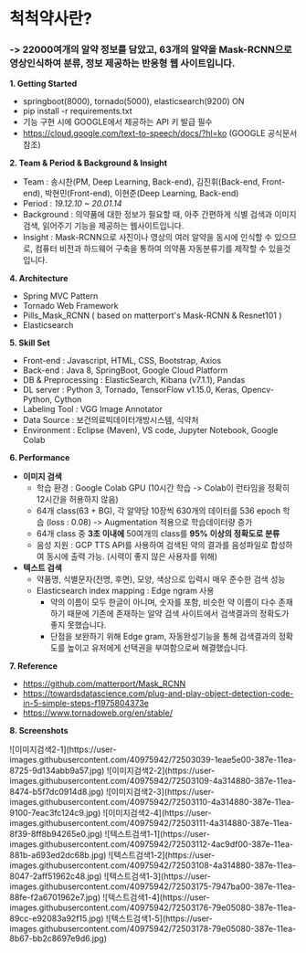 # 척척약사란?
### -> 22000여개의 알약 정보를 담았고, 63개의 알약을 Mask-RCNN으로 영상인식하여 분류, 정보 제공하는 반응형 웹 사이트입니다.

**1. Getting Started** <br>
  - springboot(8000), tornado(5000), elasticsearch(9200) ON <br>
  - pip install -r requirements.txt
  - 기능 구현 시에 GOOGLE에서 제공하는 API 키 발급 필수 
  - https://cloud.google.com/text-to-speech/docs/?hl=ko (GOOGLE 공식문서 참조)

**2. Team & Period & Background & Insight** <br>
  * Team : 송시찬(PM, Deep Learning, Back-end), 김진휘(Back-end, Front-end), 박현민(Front-end), 이현준(Deep Learning, Back-end)  
  * Period : _19.12.10 ~ 20.01.14_ <br>
  * Background : 의약품에 대한 정보가 필요할 때, 아주 간편하게 식별 검색과 이미지 검색, 읽어주기 기능을 제공하는 웹사이트입니다.<br>
  * Insight : Mask-RCNN으로 사진이나 영상의 여러 알약을 동시에 인식할 수 있으므로, 컴퓨터 비전과 하드웨어 구축을 통하여 의약품 자동분류기를 제작할 수 있을것입니다.

**4. Architecture** <br>
  * Spring MVC Pattern
  * Tornado Web Framework
  * Pills_Mask_RCNN ( based on matterport's Mask-RCNN & Resnet101 )
  * Elasticsearch
  
**5. Skill Set** <br>
  * Front-end : Javascript, HTML, CSS, Bootstrap, Axios    
  * Back-end : Java 8, SpringBoot,  Google Cloud Platform  
  * DB & Preprocessing : ElasticSearch, Kibana (v7.1.1), Pandas
  * DL server : Python 3, Tornado, TensorFlow v1.15.0, Keras, Opencv-Python, Cython  
  * Labeling Tool : VGG Image Annotator
  * Data Source : 보건의료빅데이터개방시스템, 식약처
  * Environment : Eclipse (Maven), VS code, Jupyter Notebook, Google Colab 
  
**6. Performance**<br>
  * **이미지 검색** <br>
    * 학습 환경 : Google Colab GPU (10시간 학습 -> Colab이 런타임을 정확히 12시간을 허용하지 않음)
    * 64개 class(63 + BG), 각 알약당 10장씩 630개의 데이터를 536 epoch 학습 (loss : 0.08) -> Augmentation 적용으로 학습데이터량 증가
    * 64개 class 중 **3초 이내에** 50여개의 class를 **95% 이상의 정확도로 분류** <br>
    * 음성 지원 : GCP TTS API를 사용하여 검색된 약의 결과를 음성파일로 합성하여 동시에 출력 가능. (시력이 좋지 않은 사용자를 위해)
  * **텍스트 검색** <br>
    * 약품명, 식별문자(전명, 후면), 모양, 색상으로 입력시 매우 준수한 검색 성능
    * Elasticsearch index mapping : Edge ngram 사용
      * 약의 이름이 모두 한글이 아니며, 숫자를 포함, 비슷한 약 이름이 다수 존재하기 때문에 기존에 존재하는 알약 검색 사이트에서 검색결과의 정확도가 좋지 못했습니다.
      * 단점을 보완하기 위해 Edge gram, 자동완성기능을 통해 검색결과의 정확도를 높이고 유저에게 선택권을 부여함으로써 해결했습니다. 
     
**7. Reference**<br>
  * https://github.com/matterport/Mask_RCNN
  * https://towardsdatascience.com/plug-and-play-object-detection-code-in-5-simple-steps-f1975804373e
  * https://www.tornadoweb.org/en/stable/

**8. Screenshots** <br>
<div>
    ![이미지검색2-1](https://user-images.githubusercontent.com/40975942/72503039-1eae5e00-387e-11ea-8725-9d134abb9a57.jpg)
    ![이미지검색2-2](https://user-images.githubusercontent.com/40975942/72503109-4a314880-387e-11ea-8474-b5f7dc0914d8.jpg)
    ![이미지검색2-3](https://user-images.githubusercontent.com/40975942/72503110-4a314880-387e-11ea-9100-7eac3fc124c9.jpg)
    ![이미지검색2-4](https://user-images.githubusercontent.com/40975942/72503111-4a314880-387e-11ea-8f39-8ff8b94265e0.jpg)
    ![텍스트검색1-1](https://user-images.githubusercontent.com/40975942/72503112-4ac9df00-387e-11ea-881b-a693ed2dc68b.jpg)
    ![텍스트검색1-2](https://user-images.githubusercontent.com/40975942/72503108-4a314880-387e-11ea-8047-2aff51962c48.jpg)
    ![텍스트검색1-3](https://user-images.githubusercontent.com/40975942/72503175-7947ba00-387e-11ea-88fe-f2a6701962e7.jpg)
    ![텍스트검색1-4](https://user-images.githubusercontent.com/40975942/72503176-79e05080-387e-11ea-89cc-e92083a92f15.jpg)
    ![텍스트검색1-5](https://user-images.githubusercontent.com/40975942/72503178-79e05080-387e-11ea-8b67-bb2c8697e9d6.jpg)
  </div>
    
